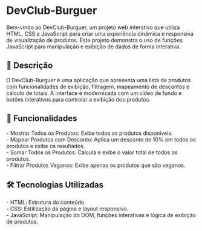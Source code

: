 <h1>DevClub-Burguer</h1>

<p>Bem-vindo ao DevClub-Burguer, um projeto web interativo que utiliza HTML, CSS e JavaScript para criar uma experiência dinâmica e responsiva de visualização de produtos. Este projeto demonstra o uso de funções JavaScript para manipulação e exibição de dados de forma interativa.</p>

<h2>📜 Descrição</h2>

<p>O DevClub-Burguer é uma aplicação que apresenta uma lista de produtos com funcionalidades de exibição, filtragem, mapeamento de descontos e cálculo de totais. A interface é modernizada com um vídeo de fundo e botões interativos para controlar a exibição dos produtos.</p>

<h2>🚀 Funcionalidades</h2>

<p> 
- Mostrar Todos os Produtos: Exibe todos os produtos disponíveis.
  <br>
- Mapear Produtos com Desconto: Aplica um desconto de 10% em todos os produtos e exibe os resultados.
  <br>
- Somar Todos os Produtos: Calcula e exibe o valor total de todos os produtos.
  <br>
- Filtrar Produtos Veganos: Exibe apenas os produtos que são veganos.
</p>

<h2>🛠 Tecnologias Utilizadas</h2>
<p>
- HTML: Estrutura do conteúdo.
  <br>
- CSS: Estilização da página e layout responsivo.
  <br>
- JavaScript: Manipulação do DOM, funções interativas e lógica de exibição de produtos.
</p>
